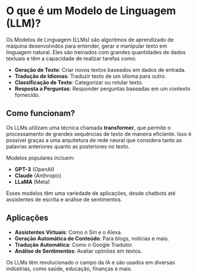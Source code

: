 # O que é um Modelo de Linguagem (LLM)?

Os Modelos de Linguagem (LLMs) são algoritmos de aprendizado de máquina desenvolvidos para entender, gerar e manipular texto em linguagem natural. Eles são treinados com grandes quantidades de dados textuais e têm a capacidade de realizar tarefas como:

- **Geração de Texto**: Criar novos textos baseados em dados de entrada.
- **Tradução de Idiomas**: Traduzir texto de um idioma para outro.
- **Classificação de Texto**: Categorizar ou rotular texto.
- **Resposta a Perguntas**: Responder perguntas baseadas em um contexto fornecido.

## Como funcionam?

Os LLMs utilizam uma técnica chamada **transformer**, que permite o processamento de grandes sequências de texto de maneira eficiente. Isso é possível graças a uma arquitetura de rede neural que considera tanto as palavras anteriores quanto as posteriores no texto.

Modelos populares incluem:
- **GPT-3** (OpenAI)
- **Claude** (Anthropic)
- **LLaMA** (Meta)

Esses modelos têm uma variedade de aplicações, desde chatbots até assistentes de escrita e análise de sentimentos.

## Aplicações

- **Assistentes Virtuais**: Como o Siri e o Alexa.
- **Geração Automática de Conteúdo**: Para blogs, notícias e mais.
- **Tradução Automática**: Como o Google Tradutor.
- **Análise de Sentimentos**: Avaliar opiniões em textos.

Os LLMs têm revolucionado o campo da IA e são usados em diversas indústrias, como saúde, educação, finanças e mais.

